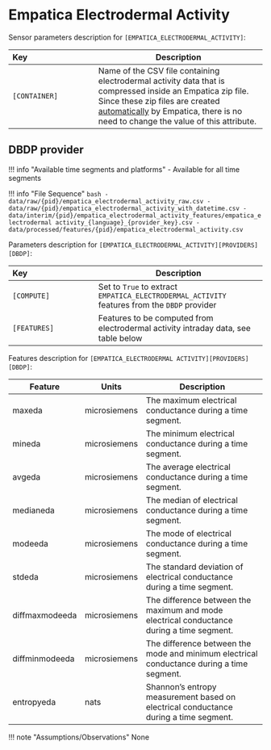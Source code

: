 # Empatica Electrodermal Activity

Sensor parameters description for `[EMPATICA_ELECTRODERMAL_ACTIVITY]`:

|Key&nbsp;&nbsp;&nbsp;&nbsp;&nbsp;&nbsp;&nbsp;&nbsp;&nbsp;&nbsp;&nbsp;&nbsp;&nbsp;&nbsp;&nbsp;&nbsp;&nbsp;&nbsp;&nbsp;&nbsp;&nbsp;&nbsp;&nbsp;&nbsp;&nbsp;&nbsp;&nbsp;&nbsp;&nbsp;            | Description |
|----------------|-----------------------------------------------------------------------------------------------------------------------------------
|`[CONTAINER]`| Name of the CSV file containing electrodermal activity data that is compressed inside an Empatica zip file. Since these zip files are created [automatically](https://support.empatica.com/hc/en-us/articles/201608896-Data-export-and-formatting-from-E4-connect-) by Empatica, there is no need to change the value of this attribute.

## DBDP provider

!!! info "Available time segments and platforms"
    - Available for all time segments

!!! info "File Sequence"
    ```bash
    - data/raw/{pid}/empatica_electrodermal_activity_raw.csv
    - data/raw/{pid}/empatica_electrodermal_activity_with_datetime.csv
    - data/interim/{pid}/empatica_electrodermal_activity_features/empatica_electrodermal activity_{language}_{provider_key}.csv
    - data/processed/features/{pid}/empatica_electrodermal_activity.csv
    ```


Parameters description for `[EMPATICA_ELECTRODERMAL_ACTIVITY][PROVIDERS][DBDP]`:

|Key&nbsp;&nbsp;&nbsp;&nbsp;&nbsp;&nbsp;&nbsp;&nbsp;&nbsp;&nbsp;&nbsp;&nbsp;&nbsp;&nbsp;&nbsp;&nbsp;&nbsp;&nbsp;&nbsp;&nbsp;&nbsp;&nbsp;&nbsp;&nbsp;&nbsp;&nbsp;&nbsp;&nbsp;&nbsp;            | Description |
|----------------|-----------------------------------------------------------------------------------------------------------------------------------
|`[COMPUTE]`  | Set to `True` to extract `EMPATICA_ELECTRODERMAL_ACTIVITY` features from the `DBDP` provider|
|`[FEATURES]` |         Features to be computed from electrodermal activity intraday data, see table below          |


Features description for `[EMPATICA_ELECTRODERMAL ACTIVITY][PROVIDERS][DBDP]`:

|Feature                    |Units          |Description|
|-------------------------- |-------------- |---------------------------|
|maxeda                      |microsiemens     |The maximum electrical conductance during a time segment.
|mineda                      |microsiemens     |The minimum electrical conductance during a time segment.
|avgeda                      |microsiemens     |The average electrical conductance during a time segment.
|medianeda                   |microsiemens     |The median of electrical conductance during a time segment.
|modeeda                     |microsiemens     |The mode of electrical conductance during a time segment.
|stdeda                      |microsiemens     |The standard deviation of electrical conductance during a time segment.
|diffmaxmodeeda              |microsiemens     |The difference between the maximum and mode electrical conductance during a time segment.
|diffminmodeeda              |microsiemens     |The difference between the mode and minimum electrical conductance during a time segment.
|entropyeda                  |nats           |Shannon’s entropy measurement based on electrical conductance during a time segment.

!!! note "Assumptions/Observations"
    None
